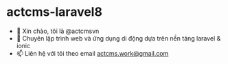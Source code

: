 # actcms-laravel8
- 👋 Xin chào, tôi là @actcmsvn
- 🌱 Chuyên lập trình web và ứng dụng di động dựa trên nền tảng laravel & ionic
- 📫 Liên hệ với tôi theo email actcms.work@gmail.com

